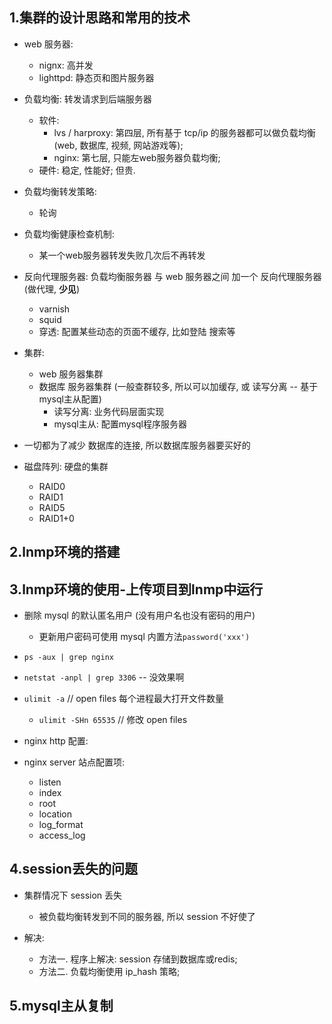 ## 1.集群的设计思路和常用的技术
* web 服务器:
    * nignx: 高并发
    * lighttpd: 静态页和图片服务器

* 负载均衡: 转发请求到后端服务器
    * 软件: 
        * lvs / harproxy: 第四层, 所有基于 tcp/ip 的服务器都可以做负载均衡 (web, 数据库, 视频, 网站游戏等); 
        * nginx: 第七层, 只能左web服务器负载均衡;
    * 硬件: 稳定, 性能好; 但贵.

* 负载均衡转发策略:
    * 轮询

* 负载均衡健康检查机制:
    * 某一个web服务器转发失败几次后不再转发

* 反向代理服务器: 负载均衡服务器 与 web 服务器之间 加一个 反向代理服务器(做代理, __少见__)
    * varnish
    * squid
    * 穿透: 配置某些动态的页面不缓存, 比如登陆 搜索等

* 集群:
    * web 服务器集群
    * 数据库 服务器集群 (一般查群较多, 所以可以加缓存, 或 读写分离 -- 基于mysql主从配置)
        * 读写分离: 业务代码层面实现
        * mysql主从: 配置mysql程序服务器

* 一切都为了减少 数据库的连接, 所以数据库服务器要买好的

* 磁盘阵列: 硬盘的集群
    * RAID0
    * RAID1
    * RAID5
    * RAID1+0

## 2.lnmp环境的搭建



## 3.lnmp环境的使用-上传项目到lnmp中运行
* 删除 mysql 的默认匿名用户 (没有用户名也没有密码的用户)
    * 更新用户密码可使用 mysql 内置方法`password('xxx')`

* `ps -aux | grep nginx`

* `netstat -anpl | grep 3306` -- 没效果啊

* `ulimit -a` // open files 每个进程最大打开文件数量
    * `ulimit -SHn 65535` // 修改 open files

* nginx http 配置:

* nginx server 站点配置项:
    * listen
    * index
    * root
    * location
    * log_format
    * access_log


## 4.session丢失的问题
* 集群情况下 session 丢失
    * 被负载均衡转发到不同的服务器, 所以 session 不好使了

* 解决:
    * 方法一. 程序上解决: session 存储到数据库或redis;
    * 方法二. 负载均衡使用 ip_hash 策略;

## 5.mysql主从复制


